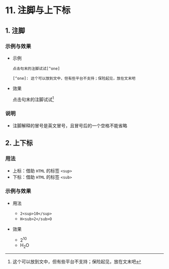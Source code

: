 # 11. 注脚与上下标

## 1. 注脚

### 示例与效果

- 示例

    ```
    点击句末的注脚试试[^one]
    
    [^one]: 这个可以放到文中，但有些平台不支持；保险起见，放在文末吧
    ```

- 效果

    点击句末的注脚试试[^one]

### 说明

- 注脚解释的冒号是英文冒号，且冒号后的一个空格不能省略

## 2. 上下标

### 用法

- 上标：借助 `HTML` 的标签 `<sup>`
- 下标：借助 `HTML` 的标签 `<sub>`

### 示例与效果

- 用法
    - `2<sup>10</sup>`
    - `H<sub>2</sub>O`

- 效果
    - 2<sup>10</sup>
    - H<sub>2</sub>O

[^one]: 这个可以放到文中，但有些平台不支持；保险起见，放在文末吧
